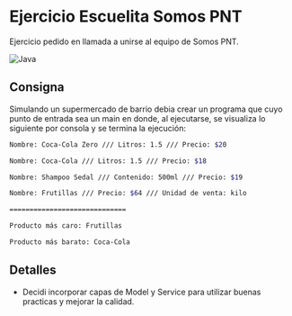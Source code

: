 # Ejercicio Escuelita Somos PNT

Ejercicio pedido en llamada a unirse al equipo de Somos PNT.

![Java](https://img.shields.io/badge/java-%23ED8B00.svg?style=for-the-badge&logo=openjdk&logoColor=white)


## Consigna

Simulando un supermercado de barrio debia crear un programa que cuyo punto de entrada sea un main en donde, al ejecutarse, se visualiza lo siguiente por consola y se termina la ejecución:
```bash
Nombre: Coca-Cola Zero /// Litros: 1.5 /// Precio: $20

Nombre: Coca-Cola /// Litros: 1.5 /// Precio: $18

Nombre: Shampoo Sedal /// Contenido: 500ml /// Precio: $19

Nombre: Frutillas /// Precio: $64 /// Unidad de venta: kilo

=============================

Producto más caro: Frutillas

Producto más barato: Coca-Cola
```

## Detalles

- Decidi incorporar capas de Model y Service para utilizar buenas practicas y mejorar la calidad.

